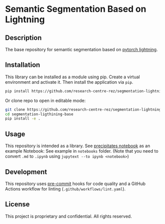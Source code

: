 # Semantic Segmentation Based on Lightning

## Description

The base repository for semantic segmentation based on [pytorch lightning](https://lightning.ai/docs/pytorch/stable/starter/introduction.html). 

## Installation

This library can be installed as a module using pip. Create a virtual environment and activate it. Then install the application via `pip`.

```bash
pip install https://github.com/research-centre-rez/segmentation-lightning-base
```

Or clone repo to open in editable mode:

```bash
git clone https://github.com/research-centre-rez/segmentation-lightning-base
cd segmentation-ligthining-base
pip install -e .
```

## Usage

This repository is intended as a library. See [precipitates notebook](/notebooks/precipitates.md) as an example
Notebook:
See example in `notebooks` folder. (Note that you need to convert `.md` to `.ipynb` using `jupytext --to ipynb <notebook>`)

## Development

This repository uses [pre-commit](https://pre-commit.com/) hooks for code quality and a GitHub Actions workflow for linting (`.github/workflows/lint.yaml`).  


## License

This project is proprietary and confidential. All rights reserved.

